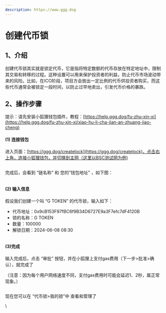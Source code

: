 ```yaml
---
description: https://www.ggg.dog
---
```


# 创建代币锁

## 1、介绍

创建代币锁其实就是锁定代币，它是指将特定数额的代币存放在特定地址中，限制其交易和转移的过程。这种设置可以用来保护投资者的利益，防止代币市场波动带来的风险。比如，在ICO阶段，项目方会放出一定比例的代币供投资者购买，而这些代币通常会被锁定一段时间，以防止过早地卖出，引发代币价格的暴跌。&#x20;

## 2、操作步骤

提示：请先安装小狐狸钱包插件，教程：[https://help.ggg.dog/fu-zhu-xin-xi](https://help.ggg.dog/fu-zhu-xin-xi/xiao-hu-li-cha-jian-an-zhuang-jiao-cheng)

#### (1) 连接钱包

进入页面：[https://ggg.dog/createlock](https://ggg.dog/createlock)，点击右上角，连接小狐狸钱包，并切换到主网（这里以BSC测试网为例)

<figure><img src="https://lh7-us.googleusercontent.com/y55Yo51W6alGW5plbnFNFnZwGfH_VEdpg5c6lE9GWnr-yj82l5jo81Ca23mHlznROmBMZ0nzzHXO_ddd-YX9dl-67xK58lBLg2BA_MYPDtoTeYsDHNHtqg6mBWOKETjK46Ckm81elvU-Z7U_KIu_RoA" alt=""><figcaption></figcaption></figure>

完成后，会看到 “链名称” 和 您的“钱包地址” ，如下图：

<figure><img src="https://lh7-us.googleusercontent.com/KsYB6bS_7cNY-4HDpKem3n-hW3qjLTjxa22okCQpTFh3cljYnvkPe7ihscp-fQuGbhDMn7SpI6ZgncxuP5XdO1sQQ_HThJre-pFm05InnAZSkY9pwCkGMFIYUcl3VGsX1v4lXTsUWUArznjPz6E7y_U" alt=""><figcaption></figcaption></figure>

#### (2) 输入信息

假设我们创建一个叫 “G TOKEN” 的代币锁，输入如下：

* 代币地址：0x9cB153F97fBC6f9B34D6727E9a3F7efc7dF4120B
* 锁的名称：G TOKEN
* 数量：100000
* 解锁日期：2024-06-08 08:30

<figure><img src="https://lh7-us.googleusercontent.com/WdEOOeykQAjmcHjK5Xs7q7Se9aRwOEdkeYd_AThaYrfEFHhYXUIlSZpylvESgHpQy1XhmPab7kNJvdpgagOUivOD8FAYfPectwTTx8vtuArvZXOkf1yDUbFbmwMY6aNxonUiz3XCSMU14pvTirXjl5M" alt=""><figcaption></figcaption></figure>

#### (3)完成

输入完成后，点击 “审批” 按钮，并在小狐狸上支付gas费用（下一步>批准>确认），就完成了

（注意：因为每个用户网络速度不同，支付gas费用时可能会延迟1、2秒，属正常现象。）

<figure><img src="https://lh7-us.googleusercontent.com/Wo4S4LNoMNr2T4CjDccplHFK8ExHRihXoIItSIx6wo-HEgLpJXp0i-fD3QRd-sYJ6W8zEHdg6E5D3TdbQcGo3WTS6O8sBebtsF_cBuFvR22GvH3GxcFwU-d_zNtr_TtJpFk9rw15eG2SDSnNIXis4ww" alt=""><figcaption></figcaption></figure>



现在您可以在 “代币锁>我的锁”中 查看和管理了

\
